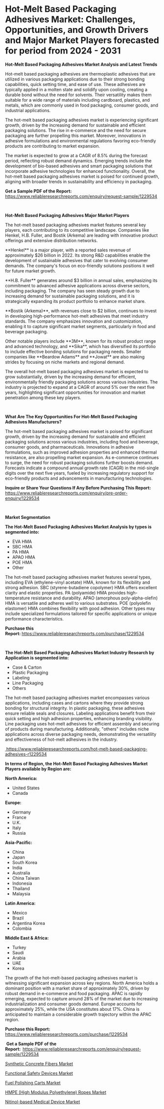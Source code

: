 <p><h1>Hot-Melt Based Packaging Adhesives Market: Challenges, Opportunities, and Growth Drivers and Major Market Players forecasted for period from 2024 - 2031</h1></p><p><strong>Hot-Melt Based Packaging Adhesives Market Analysis and Latest Trends</strong></p>
<p><p>Hot-melt based packaging adhesives are thermoplastic adhesives that are utilized in various packaging applications due to their strong bonding capabilities, quick setting time, and ease of use. These adhesives are typically applied in a molten state and solidify upon cooling, creating a durable bond without the need for solvents. Their versatility makes them suitable for a wide range of materials including cardboard, plastics, and metals, which are commonly used in food packaging, consumer goods, and industrial applications.</p><p>The hot-melt based packaging adhesives market is experiencing significant growth, driven by the increasing demand for sustainable and efficient packaging solutions. The rise in e-commerce and the need for secure packaging are further propelling this market. Moreover, innovations in adhesive formulations and environmental regulations favoring eco-friendly products are contributing to market expansion. </p><p>The market is expected to grow at a CAGR of 8.5% during the forecast period, reflecting robust demand dynamics. Emerging trends include the development of bio-based adhesives and smart packaging solutions that incorporate adhesive technologies for enhanced functionality. Overall, the hot-melt based packaging adhesives market is poised for continued growth, aligning with broader trends in sustainability and efficiency in packaging.</p></p>
<p><strong>Get a Sample PDF of the Report:&nbsp;</strong> <a href="https://www.reliableresearchreports.com/enquiry/request-sample/1229534?utm_campaign=36&utm_medium=2&utm_source=Github&utm_content=ia&utm_term=29122024&utm_id=hot-melt-based-packaging-adhesives">https://www.reliableresearchreports.com/enquiry/request-sample/1229534</a></p>
<p>&nbsp;</p>
<p><strong>Hot-Melt Based Packaging Adhesives Major Market Players</strong></p>
<p><p>The hot-melt based packaging adhesives market features several key players, each contributing to its competitive landscape. Companies like Henkel, H.B. Fuller, and Bostik (Arkema) are leading with innovative product offerings and extensive distribution networks.</p><p>**Henkel** is a major player, with a reported sales revenue of approximately $26 billion in 2022. Its strong R&D capabilities enable the development of sustainable adhesives that cater to evolving consumer demands. The company's focus on eco-friendly solutions positions it well for future market growth.</p><p>**H.B. Fuller** generates around $3 billion in annual sales, emphasizing its commitment to advanced adhesive applications across diverse sectors, including packaging. The company has seen steady growth due to increasing demand for sustainable packaging solutions, and it is strategically expanding its product portfolio to enhance market share.</p><p>**Bostik (Arkema)**, with revenues close to $2 billion, continues to invest in developing high-performance hot-melt adhesives that meet industry standards. The company emphasizes innovation and customization, enabling it to capture significant market segments, particularly in food and beverage packaging.</p><p>Other notable players include **3M**, known for its robust product range and advanced technology, and **Sika**, which has diversified its portfolio to include effective bonding solutions for packaging needs. Smaller companies like **Beardow Adams** and **Jowat** are also making strides by focusing on niche markets and regional demand.</p><p>The overall hot-melt based packaging adhesives market is expected to grow substantially, driven by the increasing demand for efficient, environmentally friendly packaging solutions across various industries. The industry is projected to expand at a CAGR of around 5% over the next five years, highlighting significant opportunities for innovation and market penetration among these key players.</p></p>
<p>&nbsp;</p>
<p><strong>What Are The Key Opportunities For Hot-Melt Based Packaging Adhesives Manufacturers?</strong></p>
<p><p>The hot-melt based packaging adhesives market is poised for significant growth, driven by the increasing demand for sustainable and efficient packaging solutions across various industries, including food and beverage, consumer goods, and pharmaceuticals. Innovations in adhesive formulations, such as improved adhesion properties and enhanced thermal resistance, are also propelling market expansion. As e-commerce continues to surge, the need for robust packaging solutions further boosts demand. Forecasts indicate a compound annual growth rate (CAGR) in the mid-single digits over the next five years, fueled by increasing regulatory support for eco-friendly products and advancements in manufacturing technologies.</p></p>
<p><strong>Inquire or Share Your Questions If Any Before Purchasing This Report:</strong> <a href="https://www.reliableresearchreports.com/enquiry/pre-order-enquiry/1229534?utm_campaign=36&utm_medium=2&utm_source=Github&utm_content=ia&utm_term=29122024&utm_id=hot-melt-based-packaging-adhesives">https://www.reliableresearchreports.com/enquiry/pre-order-enquiry/1229534</a></p>
<p>&nbsp;</p>
<p><strong>Market Segmentation</strong></p>
<p><strong>The Hot-Melt Based Packaging Adhesives Market Analysis by types is segmented into:</strong></p>
<p><ul><li>EVA HMA</li><li>SBC HMA</li><li>PA HMA</li><li>APAO HMA</li><li>POE HMA</li><li>Other</li></ul></p>
<p><p>The hot-melt based packaging adhesives market features several types, including EVA (ethylene-vinyl acetate) HMA, known for its flexibility and strong adhesion. SBC (styrene-butadiene copolymer) HMA offers excellent clarity and elastic properties. PA (polyamide) HMA provides high-temperature resistance and durability. APAO (amorphous poly-alpha-olefin) HMA is versatile and adheres well to various substrates. POE (polyolefin elastomer) HMA combines flexibility with good adhesion. Other types may include specialized formulations tailored for specific applications or unique performance characteristics.</p></p>
<p><strong>Purchase this Report:&nbsp;</strong><a href="https://www.reliableresearchreports.com/purchase/1229534?utm_campaign=36&utm_medium=2&utm_source=Github&utm_content=ia&utm_term=29122024&utm_id=hot-melt-based-packaging-adhesives">https://www.reliableresearchreports.com/purchase/1229534</a></p>
<p>&nbsp;</p>
<p><strong>The Hot-Melt Based Packaging Adhesives Market Industry Research by Application is segmented into:</strong></p>
<p><ul><li>Case & Carton</li><li>Plastic Packaging</li><li>Labeling</li><li>Line Packaging</li><li>Others</li></ul></p>
<p><p>The hot-melt based packaging adhesives market encompasses various applications, including cases and cartons where they provide strong bonding for structural integrity. In plastic packaging, these adhesives ensure reliable seals and closures. Labeling applications benefit from their quick setting and high adhesion properties, enhancing branding visibility. Line packaging uses hot-melt adhesives for efficient assembly and securing of products during manufacturing. Additionally, "others" includes niche applications across diverse packaging needs, demonstrating the versatility and effectiveness of hot-melt adhesives in the industry.</p></p>
<p><a href="https://www.reliableresearchreports.com/hot-melt-based-packaging-adhesives-r1229534?utm_campaign=36&utm_medium=2&utm_source=Github&utm_content=ia&utm_term=29122024&utm_id=hot-melt-based-packaging-adhesives">&nbsp;https://www.reliableresearchreports.com/hot-melt-based-packaging-adhesives-r1229534</a></p>
<p><strong>In terms of Region, the Hot-Melt Based Packaging Adhesives Market Players available by Region are:</strong></p>
<p>
    <p> <strong> North America: </strong>
        <ul>
            <li>United States</li>
            <li>Canada</li>
        </ul>
        </p> 
    <p> <strong> Europe: </strong>
        <ul>
            <li>Germany</li>
            <li>France</li>
            <li>U.K.</li>
            <li>Italy</li>
            <li>Russia</li>
        </ul>
        </p> 
    <p> <strong> Asia-Pacific: </strong>
        <ul>
            <li>China</li>
            <li>Japan</li>
            <li>South Korea</li>
            <li>India</li>
            <li>Australia</li>
            <li>China Taiwan</li>
            <li>Indonesia</li>
            <li>Thailand</li>
            <li>Malaysia</li>
        </ul>
        </p> 
    <p> <strong> Latin America: </strong>
        <ul>
            <li>Mexico</li>
            <li>Brazil</li>
            <li>Argentina Korea</li>
            <li>Colombia</li>
        </ul>
        </p> 
    <p> <strong> Middle East & Africa: </strong>
        <ul>
            <li>Turkey</li>
            <li>Saudi</li>
            <li>Arabia</li>
            <li>UAE</li>
            <li>Korea</li>
        </ul>
    </p>
    </p>
<p><p>The growth of the hot-melt-based packaging adhesives market is witnessing significant expansion across key regions. North America holds a dominant position with a market share of approximately 30%, driven by robust demand in e-commerce and food packaging. APAC is rapidly emerging, expected to capture around 28% of the market due to increasing industrialization and consumer goods demand. Europe accounts for approximately 25%, while the USA constitutes about 17%. China is anticipated to maintain a considerable growth trajectory within the APAC region.</p></p>
<p><strong>Purchase this Report: </strong><a href="https://www.reliableresearchreports.com/purchase/1229534?utm_campaign=36&utm_medium=2&utm_source=Github&utm_content=ia&utm_term=29122024&utm_id=hot-melt-based-packaging-adhesives">https://www.reliableresearchreports.com/purchase/1229534</a></p>
<p>&nbsp;<strong>Get a Sample PDF of the Report:&nbsp;&nbsp;</strong><a href="https://www.reliableresearchreports.com/enquiry/request-sample/1229534?utm_campaign=36&utm_medium=2&utm_source=Github&utm_content=ia&utm_term=29122024&utm_id=hot-melt-based-packaging-adhesives">https://www.reliableresearchreports.com/enquiry/request-sample/1229534</a></p>
<p><strong></strong></p>
<p><p><a href="https://github.com/AngelaWalsh696/Market-Research-Report-List-1/blob/main/synthetic-concrete-fibers-market.md?utm_campaign=36&utm_medium=2&utm_source=Github&utm_content=ia&utm_term=29122024&utm_id=hot-melt-based-packaging-adhesives">Synthetic Concrete Fibers Market</a></p><p><a href="https://github.com/dierdrecrichton210/Market-Research-Report-List-1/blob/main/functional-safety-devices-market.md?utm_campaign=36&utm_medium=2&utm_source=Github&utm_content=ia&utm_term=29122024&utm_id=hot-melt-based-packaging-adhesives">Functional Safety Devices Market</a></p><p><a href="https://github.com/SanjidaKhan901/Market-Research-Report-List-1/blob/main/fuel-polishing-carts-market.md?utm_campaign=36&utm_medium=2&utm_source=Github&utm_content=ia&utm_term=29122024&utm_id=hot-melt-based-packaging-adhesives">Fuel Polishing Carts Market</a></p><p><a href="https://github.com/tamvrosiya/Market-Research-Report-List-6/blob/main/hmpe-high-modulus-polyethylene-ropes-market.md?utm_campaign=36&utm_medium=2&utm_source=Github&utm_content=ia&utm_term=29122024&utm_id=hot-melt-based-packaging-adhesives">HMPE (High Modulus Polyethylene) Ropes Market</a></p><p><a href="https://github.com/cheryjhonson/Market-Research-Report-List-1/blob/main/nitinol-based-medical-device-market.md?utm_campaign=36&utm_medium=2&utm_source=Github&utm_content=ia&utm_term=29122024&utm_id=hot-melt-based-packaging-adhesives">Nitinol-based Medical Device Market</a></p></p>
